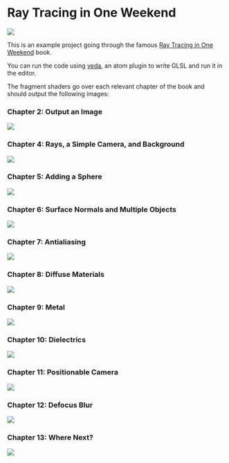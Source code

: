 # Ray Tracing in One Weekend

![](images/13.png)

This is an example project going through the famous [Ray Tracing in One Weekend](https://raytracing.github.io/books/RayTracingInOneWeekend.html) book.

You can run the code using [veda](https://veda.gl/), an atom plugin to write GLSL and run it in the editor.

The fragment shaders go over each relevant chapter of the book and should output the following images:

### Chapter 2: Output an Image

![](images/2.png)

### Chapter 4: Rays, a Simple Camera, and Background

![](images/4.png)

### Chapter 5: Adding a Sphere

![](images/5.png)

### Chapter 6: Surface Normals and Multiple Objects

![](images/6.png)

### Chapter 7: Antialiasing

![](images/7.png)

### Chapter 8: Diffuse Materials

![](images/8.png)

### Chapter 9: Metal

![](images/9.png)

### Chapter 10: Dielectrics

![](images/10.png)

### Chapter 11: Positionable Camera

![](images/11.png)

### Chapter 12: Defocus Blur

![](images/12.png)

### Chapter 13: Where Next?

![](images/13.png)
